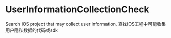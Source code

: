 # UserInformationCollectionCheck
Search iOS project that may collect user information. 查找iOS工程中可能收集用户隐私数据的代码或sdk
